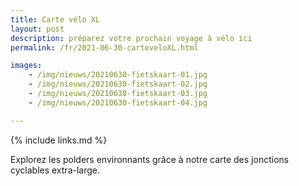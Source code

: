 ```yaml
---
title: Carte vélo XL
layout: post
description: préparez votre prochain voyage à vélo ici
permalink: /fr/2021-06-30-carteveloXL.html

images:  
    - /img/nieuws/20210630-fietskaart-01.jpg
    - /img/nieuws/20210630-fietskaart-02.jpg
    - /img/nieuws/20210630-fietskaart-03.jpg
    - /img/nieuws/20210630-fietskaart-04.jpg

---
```


{% include links.md %}

Explorez les polders environnants grâce à notre carte des jonctions cyclables extra-large.
